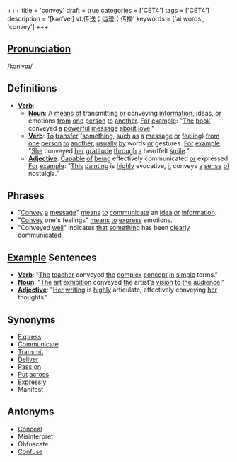 +++
title = 'convey'
draft = true
categories = ['CET4']
tags = ['CET4']
description = '[kənˈvei] vt.传送；运送；传播'
keywords = ['ai words', 'convey']
+++

## [Pronunciation](/en/post/pronunciation/)
/kənˈvɔɪ/

## Definitions
- **[Verb](/en/post/verb/)**: 
  - **[Noun](/en/post/noun/)**: [A](/en/post/a/) [means](/en/post/means/) [of](/en/post/of/) transmitting [or](/en/post/or/) conveying [information](/en/post/information/), ideas, [or](/en/post/or/) emotions [from](/en/post/from/) [one](/en/post/one/) [person](/en/post/person/) [to](/en/post/to/) [another](/en/post/another/). [For](/en/post/for/) [example](/en/post/example/): "[The](/en/post/the/) [book](/en/post/book/) conveyed [a](/en/post/a/) [powerful](/en/post/powerful/) [message](/en/post/message/) [about](/en/post/about/) [love](/en/post/love/)."
  - **[Verb](/en/post/verb/)**: [To](/en/post/to/) [transfer](/en/post/transfer/) ([something](/en/post/something/), [such](/en/post/such/) [as](/en/post/as/) [a](/en/post/a/) [message](/en/post/message/) [or](/en/post/or/) [feeling](/en/post/feeling/)) [from](/en/post/from/) [one](/en/post/one/) [person](/en/post/person/) [to](/en/post/to/) [another](/en/post/another/), [usually](/en/post/usually/) [by](/en/post/by/) words [or](/en/post/or/) gestures. [For](/en/post/for/) [example](/en/post/example/): "[She](/en/post/she/) conveyed [her](/en/post/her/) [gratitude](/en/post/gratitude/) [through](/en/post/through/) [a](/en/post/a/) heartfelt [smile](/en/post/smile/)."
  - **[Adjective](/en/post/adjective/)**: [Capable](/en/post/capable/) [of](/en/post/of/) [being](/en/post/being/) effectively communicated [or](/en/post/or/) expressed. [For](/en/post/for/) [example](/en/post/example/): "[This](/en/post/this/) [painting](/en/post/painting/) is [highly](/en/post/highly/) evocative, [it](/en/post/it/) conveys [a](/en/post/a/) [sense](/en/post/sense/) [of](/en/post/of/) nostalgia."

## Phrases
- "[Convey](/en/post/convey/) [a](/en/post/a/) [message](/en/post/message/)" [means](/en/post/means/) [to](/en/post/to/) [communicate](/en/post/communicate/) an [idea](/en/post/idea/) [or](/en/post/or/) [information](/en/post/information/).
- "[Convey](/en/post/convey/) one's feelings" [means](/en/post/means/) [to](/en/post/to/) [express](/en/post/express/) emotions.
- "Conveyed [well](/en/post/well/)" indicates [that](/en/post/that/) [something](/en/post/something/) has been [clearly](/en/post/clearly/) communicated.

## [Example](/en/post/example/) Sentences
- **[Verb](/en/post/verb/)**: "[The](/en/post/the/) [teacher](/en/post/teacher/) conveyed [the](/en/post/the/) [complex](/en/post/complex/) [concept](/en/post/concept/) [in](/en/post/in/) [simple](/en/post/simple/) terms."
- **[Noun](/en/post/noun/)**: "[The](/en/post/the/) [art](/en/post/art/) [exhibition](/en/post/exhibition/) conveyed [the](/en/post/the/) artist's [vision](/en/post/vision/) [to](/en/post/to/) [the](/en/post/the/) [audience](/en/post/audience/)."
- **[Adjective](/en/post/adjective/)**: "[Her](/en/post/her/) [writing](/en/post/writing/) is [highly](/en/post/highly/) articulate, effectively conveying [her](/en/post/her/) thoughts."

## Synonyms
- [Express](/en/post/express/)
- [Communicate](/en/post/communicate/)
- [Transmit](/en/post/transmit/)
- [Deliver](/en/post/deliver/)
- [Pass](/en/post/pass/) [on](/en/post/on/)
- [Put](/en/post/put/) [across](/en/post/across/)
- Expressly
- Manifest

## Antonyms
- [Conceal](/en/post/conceal/)
- Misinterpret
- Obfuscate
- [Confuse](/en/post/confuse/)
